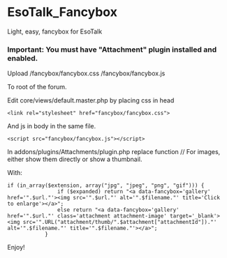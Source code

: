 # EsoTalk_Fancybox
Light, easy, fancybox for EsoTalk

### Important: You must have "Attachment" plugin installed and enabled.

Upload 
/fancybox/fancybox.css
/fancybox/fancybox.js

To root of the forum.

Edit core/views/default.master.php by placing css in head
```
<link rel="stylesheet" href="fancybox/fancybox.css">
```
And js in body in the same file.
```
<script src="fancybox/fancybox.js"></script>
```

In addons/plugins/Attachments/plugin.php replace function // For images, either show them directly or show a thumbnail.

With:
```
if (in_array($extension, array("jpg", "jpeg", "png", "gif"))) {
				if ($expanded) return "<a data-fancybox='gallery' href='".$url."'><img src='".$url."' alt='".$filename."' title='Click to enlarge'></a>";
				else return "<a data-fancybox='gallery' href='".$url."' class='attachment attachment-image' target='_blank'><img src='".URL("attachment/thumb/".$attachment["attachmentId"])."' alt='".$filename."' title='".$filename."'></a>";
			}
```

Enjoy!






